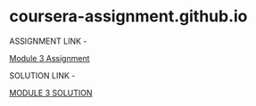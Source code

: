 # coursera-assignment.github.io

ASSIGNMENT LINK -

 [Module 3 Assignment](http://bit.ly/1mKZzJ5)


SOLUTION LINK -

[MODULE 3 SOLUTION](https://learner1234-hope.github.io/coursera-assignment.github.io/module-3-solution/)
